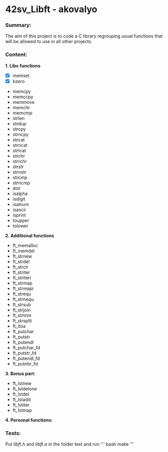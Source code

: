 # 42sv_Libft - akovalyo

### Summary: 

The aim of this project is to code a C library regrouping usual functions that
will be allowed to use in all other projects.

### Content:

**1. Libc functions**
 - [x] memset
 - [x] bzero
 - memcpy
 - memccpy
 - memmove
 - memchr
 - memcmp
 - strlen
 - strdup
 - strcpy
 - strncpy
 - strcat
 - strncat
 - strlcat
 - strchr
 - strrchr
 - strstr
 - strnstr
 - strcmp
 - strncmp
 - atoi
 - isalpha
 - isdigit
 - isalnum
 - isascii
 - isprint
 - toupper
 - tolower

**2. Additional functions**
 - ft_memalloc
 - ft_memdel
 - ft_strnew
 - ft_strdel
 - ft_strclr
 - ft_striter
 - ft_striteri
 - ft_strmap
 - ft_strmapi
 - ft_strequ
 - ft_strnequ
 - ft_strsub
 - ft_strjoin
 - ft_strtrim
 - ft_strsplit
 - ft_itoa
 - ft_putchar
 - ft_putstr
 - ft_putendl
 - ft_putchar_fd
 - ft_putstr_fd
 - ft_putendl_fd
 - ft_putnbr_fd

**3. Bonus part:**
 - ft_lstnew
 - ft_lstdelone
 - ft_lstdel
 - ft_lstadd
 - ft_lstiter
 - ft_lstmap

**4. Personal functions:**

### Tests:

Put *libft.h* and *libft.a* in the folder test and run 
''' bash
make
'''
